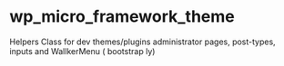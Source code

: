 # wp_micro_framework_theme
Helpers Class for dev themes/plugins administrator pages, post-types, inputs and WallkerMenu ( bootstrap ly)
